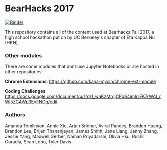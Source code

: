 # BearHacks 2017

[![Binder](http://mybinder.org/badge.svg)](https://mybinder.org/v2/gh/jasonxzhou/Maker-Workshop-2/master)

This repository contains all of the content used at Bearhacks Fall 2017, a high school hackathon put on by UC Berkeley's chapter of Eta Kappa Nu (HKN).

### Other modules

There are some modules that dont use Jupyter Notebooks or are hosted in other repositories:

**Chrome Extensions**: https://github.com/kana-mycin/chrome-ext-module

**Coding Challenges**: https://docs.google.com/document/u/1/d/1_waKzMrgjCPoS4imIrrEK7rWAl_rWj5ZG4Wp3EyFNOg/edit

### Authors

Amanda Tomlinson, Annie Xie, Arjun Sridhar, Aviral Pandey, Brandon Huang, Brandon Lee, Brijen Thananjeyan, James Smith, Jane Liang, Janny Zhang, Jessie Yang, Maxwell Gerber, Naman Priyadarshi, Olivia Hsu, Rushil Goradia, Sean Lobo, Tyler Davis
